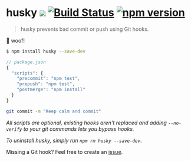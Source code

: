 # husky [![](http://img.shields.io/npm/dm/husky.svg?style=flat)](https://www.npmjs.org/package/husky) [![Build Status](https://travis-ci.org/typicode/husky.svg?branch=master)](https://travis-ci.org/typicode/husky) [![npm version](https://badge.fury.io/js/husky.svg)](http://badge.fury.io/js/husky)

> husky prevents bad commit or push using Git hooks.

:dog: woof!

```bash
$ npm install husky --save-dev
```

```javascript
// package.json
{
  "scripts": {
    "precommit": "npm test",
    "prepush": "npm test",
    "postmerge": "npm install"
  }
}
```

```bash
git commit -m "Keep calm and commit"
```

_All scripts are optional, existing hooks aren't replaced and adding `--no-verify` to your git commands lets you bypass hooks._

_To uninstall husky, simply run `npm rm husky --save-dev`_.

Missing a Git hook? Feel free to create an [issue](https://github.com/typicode/husky/issues).
